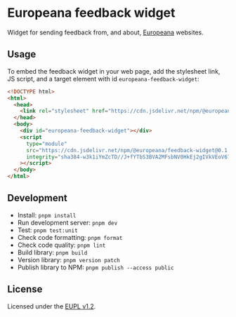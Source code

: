 # Europeana feedback widget

Widget for sending feedback from, and about, [Europeana](https://www.europeana.eu/)
websites.


## Usage

To embed the feedback widget in your web page, add the stylesheet link, JS
script, and a target element with id `europeana-feedback-widget`:

```html
<!DOCTYPE html>
<html>
  <head>
    <link rel="stylesheet" href="https://cdn.jsdelivr.net/npm/@europeana/feedback-widget@0.1.0/dist/europeana-feedback-widget.css">
  </head>
  <body>
    <div id="europeana-feedback-widget"></div>
    <script
      type="module"
      src="https://cdn.jsdelivr.net/npm/@europeana/feedback-widget@0.1.0/dist/europeana-feedback-widget.js"
      integrity="sha384-w3k1iYmZcTD//J+fYTbS3BVA2MFsbNV0HkEj2gIVkVEoV67BH4aoroUoVYzF96BT"
    ></script>
  </body>
</html>
```


## Development

* Install: `pnpm install`
* Run development server: `pnpm dev`
* Test: `pnpm test:unit`
* Check code formatting: `pnpm format`
* Check code quality: `pnpm lint`
* Build library: `pnpm build`
* Version library: `pnpm version patch`
* Publish library to NPM: `pnpm publish --access public`


## License

Licensed under the [EUPL v1.2](./LICENSE.md).
